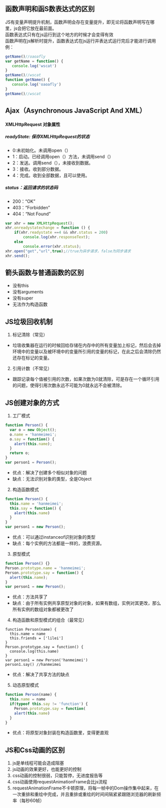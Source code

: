 ## 函数声明和函S数表达式的区别
  JS有变量声明提升机制，函数声明会存在变量提升，即无论将函数声明写在哪里，js会把它放在最前面。<br>
  函数表达式只有在js运行到这个地方的时候才会变得有效<br>
  函数声明在js解析时提升，函数表达式在js运行并表达式运行完后才能进行调用<br>
  例：
  
 ```JavaScript
getName()//oaoafly
var getName = function() {
	console.log('wscat')
}
getName()//wscat
function getName() {
	console.log('oaoafly')
}
getName()//wscat
```
## Ajax（Asynchronous JavaScript And XML）
#### XMLHttpRequest 对象属性
##### readyState: 保存XMLHttpRequest的状态
- 0:未初始化。未调用open（）
- 1：启动。已经调用open（）方法，未调用send（）
- 2：发送。调用send（），未接收到数据。
- 3：接收。收到部分数据。
- 4：完成。收到全部数据，且可以使用。
##### status：返回请求的状态码
- 200：“OK”
- 403：“Forbidden”
- 404：“Not Found”
```JavaScript
var xhr = new XMLHttpRequest();
xhr.onreadystatechange = function () {
	if(xhr.readystate ==4 && xhr.status = 200)
		console.log(xhr.responseText);
	else
		console.error(xhr.status);
xhr.open("get","url",true);//true为异步请求，false为同步请求
xhr.send();
```
## 箭头函数与普通函数的区别
- 没有this
- 没有arguments
- 没有super
- 无法作为构造函数
## JS垃圾回收机制
1. 标记清除（常见）
- 垃圾收集器在运行的时候回给存储在内存中的所有变量加上标记，然后会去掉环境中的变量以及被环境中的变量所引用的变量的标记，在此之后会清除仍然还存在标记的变量。
2. 引用计数（不常见）
- 跟踪记录每个值被引用的次数，如果次数为0就清除，可是存在一个循环引用的问题，使得引用次数永远不可能为0就永远不会被清除。
## JS创建对象的方式
1. 工厂模式
```JavaScript
function Person() {
  var o = new Object();
  o.name = 'hanmeimei';
  o.say = function() {
    alert(this.name);
  }
  return o;
}
var person1 = Person();
```
- 优点：解决了创建多个相似对象的问题
- 缺点：无法识别对象的类型，全是Object
2. 构造函数模式
```JavaScript
function Person() {
  this.name = 'hanmeimei';
  this.say = function() {
    alert(this.name)
  }
}
var person1 = new Person();
```
- 优点：可以通过instanceof识别对象的类型
- 缺点：每个实例的方法都是一样的，浪费资源。
3. 原型模式
```JavaScript
function Person() {}
Person.prototype.name = 'hanmeimei';
Person.prototype.say = function() {
  alert(this.name);
}
var person1 = new Person();
```
- 优点：方法共享了
- 缺点：由于所有实例共享原型对象的对象，如果有数组，实例对其更改，那么所有实例的数组对象都被更改了
4. 构造函数和原型模式的组合（最常见）
```JavaScirpt
function Person(name) {
  this.name = name
  this.friends = ['lilei']
}
Person.prototype.say = function() {
  console.log(this.name)
}
var person1 = new Person('hanmeimei')
person1.say() //hanmeimei
```
- 优点：解决了共享方法的缺点
5. 动态原型模式
``` JavaScript
function Person(name) {
  this.name = name
  if(typeof this.say != 'function') {
    Person.prototype.say = function(
    alert(this.name)
  }
}
```
- 优点：将原型对象封装在构造函数里，变得更直观
## JS和Css动画的区别
1. js是单线程可能会造成阻塞
2. js动画的效果更好，也能更好的控制
3. css动画的控制很弱，只能暂停，无进度报告等
4. css动画使用requestAnimationFrame会比js流程
5. requestAnimationFrame不卡顿原理，将每一帧中的Dom操作集中起来，在一次重排和重绘中完成，并且重排或重绘的时间间隔紧紧跟随浏览器的刷新频率（每秒60帧）
